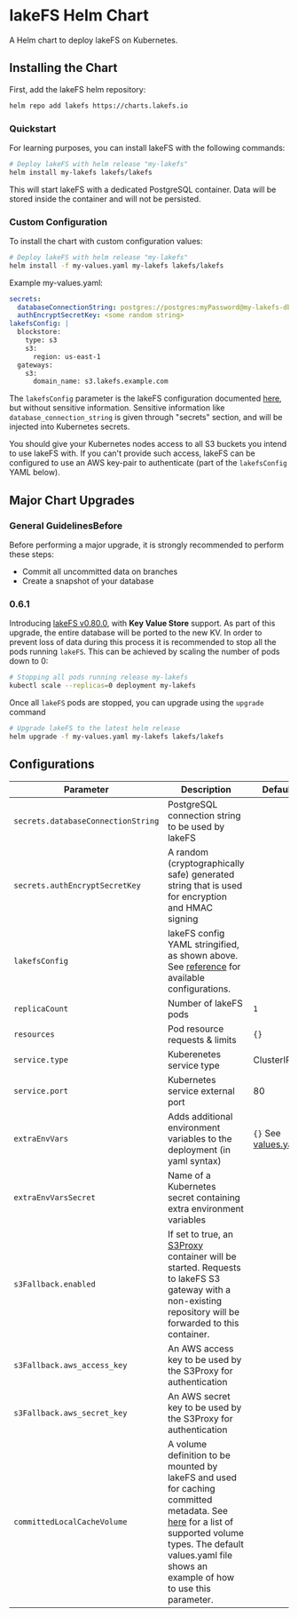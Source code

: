 # lakeFS Helm Chart

A Helm chart to deploy lakeFS on Kubernetes.

## Installing the Chart

First, add the lakeFS helm repository:

```bash
helm repo add lakefs https://charts.lakefs.io
```
### Quickstart

For learning purposes, you can install lakeFS with the following commands:

```bash
# Deploy lakeFS with helm release "my-lakefs"
helm install my-lakefs lakefs/lakefs
```

This will start lakeFS with a dedicated PostgreSQL container. Data will be stored inside the container and will not be persisted.

### Custom Configuration

To install the chart with custom configuration values:

```bash
# Deploy lakeFS with helm release "my-lakefs"
helm install -f my-values.yaml my-lakefs lakefs/lakefs
```

Example my-values.yaml:

```yaml
secrets:
  databaseConnectionString: postgres://postgres:myPassword@my-lakefs-db.rds.amazonaws.com:5432/lakefs?search_path=lakefs
  authEncryptSecretKey: <some random string>
lakefsConfig: |
  blockstore:
    type: s3
    s3:
      region: us-east-1
  gateways:
    s3:
      domain_name: s3.lakefs.example.com
```

The `lakefsConfig` parameter is the lakeFS configuration documented [here](https://docs.lakefs.io/reference/configuration.html), but without sensitive information.
Sensitive information like `database_connection_string` is given through "secrets" section, and will be injected into Kubernetes secrets.

You should give your Kubernetes nodes access to all S3 buckets you intend to use lakeFS with.
If you can't provide such access, lakeFS can be configured to use an AWS key-pair to authenticate (part of the `lakefsConfig` YAML below).

## Major Chart Upgrades
### General GuidelinesBefore 
Before performing a major upgrade, it is strongly recommended to perform these steps:
* Commit all uncommitted data on branches
* Create a snapshot of your database

### 0.6.1
Introducing [lakeFS v0.80.0](https://github.com/treeverse/lakeFS/releases/tag/v0.80.0), with **Key Value Store** support. As part of this upgrade, the entire database will be ported to the new KV.
In order to prevent loss of data during this process it is recommended to stop all the pods running `lakeFS`. This can be achieved by scaling the number of pods down to 0:
```bash
# Stopping all pods running release my-lakefs
kubectl scale --replicas=0 deployment my-lakefs
```

Once all `lakeFS` pods are stopped, you can upgrade using the `upgrade` command
```bash
# Upgrade lakeFS to the latest helm release
helm upgrade -f my-values.yaml my-lakefs lakefs/lakefs
```


## Configurations
| **Parameter**                               | **Description**                                                                                            | **Default** |
|---------------------------------------------|------------------------------------------------------------------------------------------------------------|-------------|
|`secrets.databaseConnectionString`|PostgreSQL connection string to be used by lakeFS||
|`secrets.authEncryptSecretKey`|A random (cryptographically safe) generated string that is used for encryption and HMAC signing||
| `lakefsConfig`                              | lakeFS config YAML stringified, as shown above. See [reference](https://docs.lakefs.io/reference/configuration.html) for available configurations.                                                               |             |
| `replicaCount`                              | Number of lakeFS pods                                                                                      | `1`         |
| `resources`                                 | Pod resource requests & limits                                                                             | `{}`        |
| `service.type`                              | Kuberenetes service type                                                                                   | ClusterIP   |
| `service.port`                              | Kubernetes service external port                                                                           | 80          |
| `extraEnvVars`                        | Adds additional environment variables to the deployment (in yaml syntax) | `{}` See [values.yaml](values.yaml) |
| `extraEnvVarsSecret`                        | Name of a Kubernetes secret containing extra environment variables |
| `s3Fallback.enabled`                            | If set to true, an [S3Proxy](https://github.com/gaul/s3proxy) container will be started. Requests to lakeFS S3 gateway with a non-existing repository will be forwarded to this container.
| `s3Fallback.aws_access_key` | An AWS access key to be used by the S3Proxy for authentication |
| `s3Fallback.aws_secret_key` | An AWS secret key to be used by the S3Proxy for authentication |
| `committedLocalCacheVolume` | A volume definition to be mounted by lakeFS and used for caching committed metadata. See [here](https://kubernetes.io/docs/concepts/storage/volumes/#volume-types) for a list of supported volume types. The default values.yaml file shows an example of how to use this parameter. |